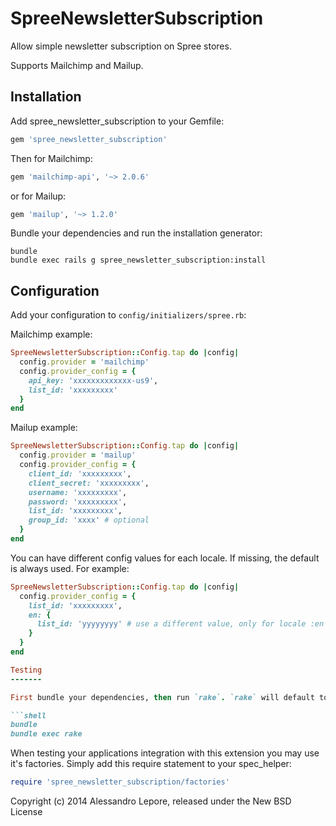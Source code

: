 SpreeNewsletterSubscription
===========================

Allow simple newsletter subscription on Spree stores.

Supports Mailchimp and Mailup.

Installation
------------

Add spree_newsletter_subscription to your Gemfile:

```ruby
gem 'spree_newsletter_subscription'
```

Then for Mailchimp:

```ruby
gem 'mailchimp-api', '~> 2.0.6'
```

or for Mailup:
```ruby
gem 'mailup', '~> 1.2.0'
```

Bundle your dependencies and run the installation generator:

```shell
bundle
bundle exec rails g spree_newsletter_subscription:install
```

Configuration
-------------

Add your configuration to `config/initializers/spree.rb`:

Mailchimp example:

```ruby
SpreeNewsletterSubscription::Config.tap do |config|
  config.provider = 'mailchimp'
  config.provider_config = {
    api_key: 'xxxxxxxxxxxxx-us9',
    list_id: 'xxxxxxxxx'
  }
end
```

Mailup example:

```ruby
SpreeNewsletterSubscription::Config.tap do |config|
  config.provider = 'mailup'
  config.provider_config = {
    client_id: 'xxxxxxxxx',
    client_secret: 'xxxxxxxxx',
    username: 'xxxxxxxxx',
    password: 'xxxxxxxxx',
    list_id: 'xxxxxxxxx',
    group_id: 'xxxx' # optional
  }
end
```

You can have different config values for each locale.
If missing, the default is always used.
For example:

```ruby
SpreeNewsletterSubscription::Config.tap do |config|
  config.provider_config = {
    list_id: 'xxxxxxxxx',
    en: {
      list_id: 'yyyyyyyy' # use a different value, only for locale :en
    }
  }
end

Testing
-------

First bundle your dependencies, then run `rake`. `rake` will default to building the dummy app if it does not exist, then it will run specs. The dummy app can be regenerated by using `rake test_app`.

```shell
bundle
bundle exec rake
```

When testing your applications integration with this extension you may use it's factories.
Simply add this require statement to your spec_helper:

```ruby
require 'spree_newsletter_subscription/factories'
```

Copyright (c) 2014 Alessandro Lepore, released under the New BSD License
